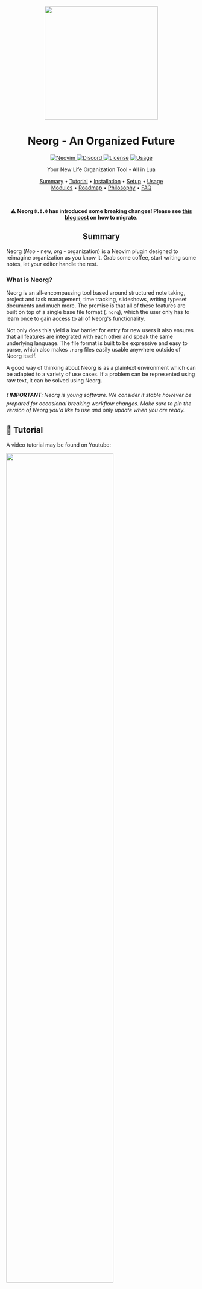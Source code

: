 <div align="center">

<img src="res/neorg.svg" width=300>

# Neorg - An Organized Future

<a href="https://neovim.io"> ![Neovim](https://img.shields.io/badge/Neovim%200.8+-brightgreen?style=for-the-badge) </a>
<a href="https://discord.gg/T6EgTAX7ht"> ![Discord](https://img.shields.io/badge/discord-join-7289da?style=for-the-badge&logo=discord) </a>
<a href="/LICENSE"> ![License](https://img.shields.io/badge/license-GPL%20v3-brightgreen?style=for-the-badge)</a>
<a href="https://dotfyle.com/plugins/nvim-neorg/neorg"> ![Usage](https://dotfyle.com/plugins/nvim-neorg/neorg/shield?style=for-the-badge) </a>

Your New Life Organization Tool - All in Lua

[Summary](#summary)
•
[Tutorial](#-tutorial)
•
[Installation](#-installationquickstart)
•
[Setup](#-setup)
•
[Usage](#-usage)
<br>
[Modules](#-modules)
•
[Roadmap](/ROADMAP.md)
•
[Philosophy](#-philosophy)
•
[FAQ](#-faq)

</div>

<div align="center">

<br>

**:warning: Neorg `8.0.0` has introduced some breaking changes! Please see [this blog post](https://vhyrro.github.io/posts/neorg-and-luarocks/) on how to migrate.**

## Summary

</div>

Neorg (_Neo_ - new, _org_ - organization) is a Neovim plugin designed to reimagine organization as you know it.
Grab some coffee, start writing some notes, let your editor handle the rest.

### What is Neorg?

Neorg is an all-encompassing tool based around structured note taking, project and task management, time
tracking, slideshows, writing typeset documents and much more. The premise is that all of these features are
built on top of a single base file format (`.norg`), which the user only has to learn once to gain access to
all of Neorg's functionality.

Not only does this yield a low barrier for entry for new users it also ensures that all features are integrated with each
other and speak the same underlying language. The file format is built to be expressive and easy to parse,
which also makes `.norg` files easily usable anywhere outside of Neorg itself.

A good way of thinking about Neorg is as a plaintext environment which can be adapted to a variety of use cases.
If a problem can be represented using raw text, it can be solved using Neorg.

###### :exclamation: **IMPORTANT**: Neorg is young software. We consider it stable however be prepared for occasional breaking workflow changes. Make sure to pin the version of Neorg you'd like to use and only update when you are ready.

## 🌟 Tutorial

A video tutorial may be found on Youtube:

<div>

<a href="https://www.youtube.com/watch?v=NnmRVY22Lq8&list=PLx2ksyallYzVI8CN1JMXhEf62j2AijeDa&index=1">
 <img src="https://img.youtube.com/vi/NnmRVY22Lq8/0.jpg" style="width:75%;">
</a>

</div>

## 📦 Installation

Neorg's setup process is slightly more complex than average, so we encourage you to be patient :)

**After you're done with the installation process, run `:checkhealth neorg` to see if everything's correct!**

> [!TIP]
> If you're having severe difficulties with installing `8.0.0`, we encourage you to try the `7.0.0` version
> instead. You will not have all of the latest features but Neorg will continue to function there.

### `rocks.nvim`

The recommended installation method is via [rocks.nvim](https://github.com/nvim-neorocks/rocks.nvim).

<details open>
<summary>Installation snippet.</summary>

- Run `:Rocks install rocks-config.nvim` (if you don't have it already!).
- Run `:Rocks install neorg`.
- Add the following to your config's `lua/plugins/neorg.lua`:
  ```lua
  require("neorg").setup()
  ```

</details>

### `lazy.nvim`

In order to install Neorg via `lazy.nvim`, you must take a few extra steps - this is because `luarocks` is a critical component for Neorg to function.
See [this blog](https://vhyrro.github.io/posts/neorg-and-luarocks/) for more information.

> [!IMPORTANT]
> Using luarocks Neorg will install itself and these dependencies with their respective versions:
> - `lua-utils.nvim`
> - `nvim-nio`
> - `nui.nvim`
> - `plenary.nvim`
> - `pathlib.nvim`

<details>
<summary>Click for installation snippet.</summary>

- Ensure you have `vhyrro/luarocks.nvim` installed:
  ```lua
  {
      "vhyrro/luarocks.nvim",
      priority = 1000,
      config = true,
  }
  ```
- Add the following to your plugin list:
  ```lua
  {
      "nvim-neorg/neorg",
      dependencies = { "luarocks.nvim" },
      lazy = false, -- Disable lazy loading as some `lazy.nvim` distributions set `lazy = true` by default
      version = "*", -- Pin Neorg to the latest stable release
      config = true,
  }
  ```

</details>

### `packer.nvim`

Neorg can be installed purely via luarocks on packer, pulling in all required dependencies in the process.

It is not recommended to use packer as it is now unmaintained.

<details>
<summary>Click for installation snippet.</summary>

```lua
use {
  "nvim-neorg/neorg",
  rocks = { "lua-utils.nvim", "nvim-nio", "nui.nvim", "plenary.nvim", "pathlib.nvim" },
  tag = "*", -- Pin Neorg to the latest stable release
  config = function()
      require("neorg").setup()
  end,
}
```

</details>

### Other Plugin Managers

Because of the complexities of `luarocks` we are choosing not to supported other plugin managers for the time
being. It is actively on our TODO list, however!

## 📚 Further Learning

After you have installed Neorg, we recommend you head over to either the Youtube tutorial series or to the [wiki](https://github.com/nvim-neorg/neorg/wiki)!

## Credits

Massive shoutouts go to all the contributors actively working on the project together to form a fantastic
integrated workflow:

- [mrossinek](https://github.com/mrossinek) - for basically being my second brain when it comes to developing new features
  and adding new syntax elements
- [danymat](https://github.com/danymat) - for creating the excellent foundations for the up and coming GTD system

And an extra thank you to:

- [Binx](https://github.com/dvchoudh) - for making that gorgeous logo for free!
- [bandithedoge](https://github.com/bandithedoge) - for converting the PNG version of the logo into SVG form

## Support

Love what I do? Want to see more get done faster? Want to support future projects? Any sort of support is always
heartwarming and fuels the urge to keep going :heart:. You can show support here:

- [Buy me a coffee!](https://buymeacoffee.com/vhyrro)
- [Support me via Github Sponsors](https://github.com/sponsors/vhyrro)
- [Support me on Patreon](https://patreon.com/vhyrro)

Immense thank you to all of the sponsors of my work!

<div align="center">

<!-- sponsors --><a href="https://github.com/vsedov"><img src="https://github.com/vsedov.png" width="60px" alt="vsedov" /></a>&nbsp;&nbsp;&nbsp;<a href="https://github.com/skbolton"><img src="https://github.com/skbolton.png" width="60px" alt="skbolton" /></a>&nbsp;&nbsp;&nbsp;<a href="https://github.com/molleweide"><img src="https://github.com/molleweide.png" width="60px" alt="molleweide" /></a>&nbsp;&nbsp;&nbsp;<a href="https://github.com/danymat"><img src="https://github.com/danymat.png" width="60px" alt="danymat" /></a>&nbsp;&nbsp;&nbsp;<a href="https://github.com/theherk"><img src="https://github.com/theherk.png" width="60px" alt="theherk" /></a>&nbsp;&nbsp;&nbsp;<a href="https://github.com/purepani"><img src="https://github.com/purepani.png" width="60px" alt="purepani" /></a>&nbsp;&nbsp;&nbsp;<a href="https://github.com/refaelsh"><img src="https://github.com/refaelsh.png" width="60px" alt="refaelsh" /></a>&nbsp;&nbsp;&nbsp;<a href="https://github.com/tromars"><img src="https://github.com/tromars.png" width="60px" alt="tromars" /></a>&nbsp;&nbsp;&nbsp;<a href="https://github.com/jgregoire"><img src="https://github.com/jgregoire.png" width="60px" alt="jgregoire" /></a>&nbsp;&nbsp;&nbsp;<a href="https://github.com/bottd"><img src="https://github.com/bottd.png" width="60px" alt="bottd" /></a>&nbsp;&nbsp;&nbsp;<a href="https://github.com/DingDean"><img src="https://github.com/DingDean.png" width="60px" alt="DingDean" /></a>&nbsp;&nbsp;&nbsp;<a href="https://github.com/Tomislav-Mi"><img src="https://github.com/Tomislav-Mi.png" width="60px" alt="Tomislav-Mi" /></a>&nbsp;&nbsp;&nbsp;<a href="https://github.com/tamton-aquib"><img src="https://github.com/tamton-aquib.png" width="60px" alt="tamton-aquib" /></a>&nbsp;&nbsp;&nbsp;<a href="https://github.com/liuqiyucn"><img src="https://github.com/liuqiyucn.png" width="60px" alt="liuqiyucn" /></a>&nbsp;&nbsp;&nbsp;<!-- sponsors -->

</div>
